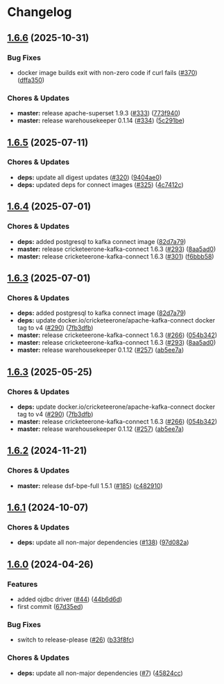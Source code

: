 # Changelog

## [1.6.6](https://github.com/miracum/util-images/compare/cricketeerone-kafka-connect-v1.6.5...cricketeerone-kafka-connect-v1.6.6) (2025-10-31)


### Bug Fixes

* docker image builds exit with non-zero code if curl fails ([#370](https://github.com/miracum/util-images/issues/370)) ([dffa350](https://github.com/miracum/util-images/commit/dffa350a933cc7edfdce046c56543c7c6b48d3af))


### Chores & Updates

* **master:** release apache-superset 1.9.3 ([#333](https://github.com/miracum/util-images/issues/333)) ([773f940](https://github.com/miracum/util-images/commit/773f940026bdfcb5267e9f370574c3e8c8be31fd))
* **master:** release warehousekeeper 0.1.14 ([#334](https://github.com/miracum/util-images/issues/334)) ([5c291be](https://github.com/miracum/util-images/commit/5c291be253dd6224cd6eb3664a98bd79f3299409))

## [1.6.5](https://github.com/miracum/util-images/compare/cricketeerone-kafka-connect-v1.6.4...cricketeerone-kafka-connect-v1.6.5) (2025-07-11)


### Chores & Updates

* **deps:** update all digest updates ([#320](https://github.com/miracum/util-images/issues/320)) ([9404ae0](https://github.com/miracum/util-images/commit/9404ae0bf1af2738b361320cb5cc6273dba5e113))
* **deps:** updated deps for connect images ([#325](https://github.com/miracum/util-images/issues/325)) ([4c7412c](https://github.com/miracum/util-images/commit/4c7412cdce7d164528e390886db7d86063ccb260))

## [1.6.4](https://github.com/miracum/util-images/compare/cricketeerone-kafka-connect-v1.6.3...cricketeerone-kafka-connect-v1.6.4) (2025-07-01)


### Chores & Updates

* **deps:** added postgresql to kafka connect image ([82d7a79](https://github.com/miracum/util-images/commit/82d7a799cb21896075eccc596eda53eeab89269e))
* **master:** release cricketeerone-kafka-connect 1.6.3 ([#293](https://github.com/miracum/util-images/issues/293)) ([8aa5ad0](https://github.com/miracum/util-images/commit/8aa5ad040d924d96488016f397cec067873802bf))
* **master:** release cricketeerone-kafka-connect 1.6.3 ([#301](https://github.com/miracum/util-images/issues/301)) ([f6bbb58](https://github.com/miracum/util-images/commit/f6bbb587bd09619a286cc3be57c6bbd4dd37aee8))

## [1.6.3](https://github.com/miracum/util-images/compare/cricketeerone-kafka-connect-v1.6.2...cricketeerone-kafka-connect-v1.6.3) (2025-07-01)


### Chores & Updates

* **deps:** added postgresql to kafka connect image ([82d7a79](https://github.com/miracum/util-images/commit/82d7a799cb21896075eccc596eda53eeab89269e))
* **deps:** update docker.io/cricketeerone/apache-kafka-connect docker tag to v4 ([#290](https://github.com/miracum/util-images/issues/290)) ([7fb3dfb](https://github.com/miracum/util-images/commit/7fb3dfbdd3f5018230f76b3ce3e0b03a4d9d3fe3))
* **master:** release cricketeerone-kafka-connect 1.6.3 ([#266](https://github.com/miracum/util-images/issues/266)) ([054b342](https://github.com/miracum/util-images/commit/054b342ac1c78f846b9c561899bd3ae9b1aa0c0f))
* **master:** release cricketeerone-kafka-connect 1.6.3 ([#293](https://github.com/miracum/util-images/issues/293)) ([8aa5ad0](https://github.com/miracum/util-images/commit/8aa5ad040d924d96488016f397cec067873802bf))
* **master:** release warehousekeeper 0.1.12 ([#257](https://github.com/miracum/util-images/issues/257)) ([ab5ee7a](https://github.com/miracum/util-images/commit/ab5ee7a4c6c3877bde4922aa7736a9550b0f9574))

## [1.6.3](https://github.com/miracum/util-images/compare/cricketeerone-kafka-connect-v1.6.2...cricketeerone-kafka-connect-v1.6.3) (2025-05-25)


### Chores & Updates

* **deps:** update docker.io/cricketeerone/apache-kafka-connect docker tag to v4 ([#290](https://github.com/miracum/util-images/issues/290)) ([7fb3dfb](https://github.com/miracum/util-images/commit/7fb3dfbdd3f5018230f76b3ce3e0b03a4d9d3fe3))
* **master:** release cricketeerone-kafka-connect 1.6.3 ([#266](https://github.com/miracum/util-images/issues/266)) ([054b342](https://github.com/miracum/util-images/commit/054b342ac1c78f846b9c561899bd3ae9b1aa0c0f))
* **master:** release warehousekeeper 0.1.12 ([#257](https://github.com/miracum/util-images/issues/257)) ([ab5ee7a](https://github.com/miracum/util-images/commit/ab5ee7a4c6c3877bde4922aa7736a9550b0f9574))

## [1.6.2](https://github.com/miracum/util-images/compare/cricketeerone-kafka-connect-v1.6.1...cricketeerone-kafka-connect-v1.6.2) (2024-11-21)


### Chores & Updates

* **master:** release dsf-bpe-full 1.5.1 ([#185](https://github.com/miracum/util-images/issues/185)) ([c482910](https://github.com/miracum/util-images/commit/c482910bc6099ede6c223b2444d3732b5a9f5214))

## [1.6.1](https://github.com/miracum/util-images/compare/cricketeerone-kafka-connect-v1.6.0...cricketeerone-kafka-connect-v1.6.1) (2024-10-07)


### Chores & Updates

* **deps:** update all non-major dependencies ([#138](https://github.com/miracum/util-images/issues/138)) ([97d082a](https://github.com/miracum/util-images/commit/97d082a6be9f30472a015318286ca9e9edf4eb84))

## [1.6.0](https://github.com/miracum/util-images/compare/cricketeerone-kafka-connect-v1.5.2...cricketeerone-kafka-connect-v1.6.0) (2024-04-26)


### Features

* added ojdbc driver ([#44](https://github.com/miracum/util-images/issues/44)) ([44b6d6d](https://github.com/miracum/util-images/commit/44b6d6dd31fa4a8ecdbe6690e8a9374f26e9a6a4))
* first commit ([67d35ed](https://github.com/miracum/util-images/commit/67d35eda3161a81101a7dae0a4709a64863b04d7))


### Bug Fixes

* switch to release-please ([#26](https://github.com/miracum/util-images/issues/26)) ([b33f8fc](https://github.com/miracum/util-images/commit/b33f8fc20e99216e7242e47102ef36830ce9cbbc))


### Chores & Updates

* **deps:** update all non-major dependencies ([#7](https://github.com/miracum/util-images/issues/7)) ([45824cc](https://github.com/miracum/util-images/commit/45824ccdd422ac5c6ee17eacf564b15412219c9a))
